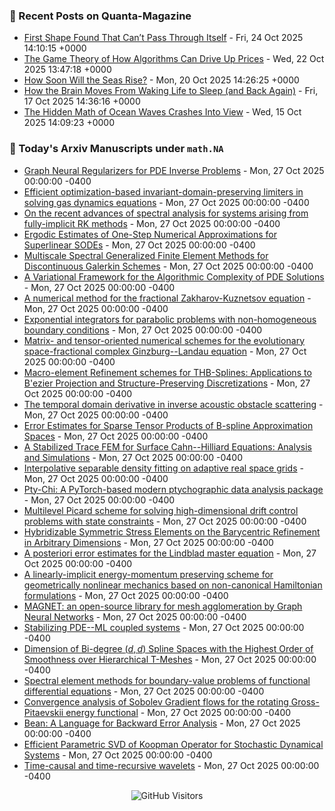 ### 📝 Recent Posts on Quanta-Magazine
<!-- quanta starts -->
* <a href="https://www.quantamagazine.org/first-shape-found-that-cant-pass-through-itself-20251024/">First Shape Found That Can’t Pass Through Itself</a> - Fri, 24 Oct 2025 14:10:15 +0000
* <a href="https://www.quantamagazine.org/the-game-theory-of-how-algorithms-can-drive-up-prices-20251022/">The Game Theory of How Algorithms Can Drive Up Prices</a> - Wed, 22 Oct 2025 13:47:18 +0000
* <a href="https://www.quantamagazine.org/how-soon-will-the-seas-rise-20251020/">How Soon Will the Seas Rise?</a> - Mon, 20 Oct 2025 14:26:25 +0000
* <a href="https://www.quantamagazine.org/how-the-brain-moves-from-waking-life-to-sleep-and-back-again-20251017/">How the Brain Moves From Waking Life to Sleep (and Back Again)</a> - Fri, 17 Oct 2025 14:36:16 +0000
* <a href="https://www.quantamagazine.org/the-hidden-math-of-ocean-waves-crashes-into-view-20251015/">The Hidden Math of Ocean Waves Crashes Into View</a> - Wed, 15 Oct 2025 14:09:23 +0000
<!-- quanta ends -->


### 📝 Today's Arxiv Manuscripts under ``math.NA``
<!-- arxiv-math-na starts -->
* <a href="https://arxiv.org/abs/2510.21012">Graph Neural Regularizers for PDE Inverse Problems</a> - Mon, 27 Oct 2025 00:00:00 -0400
* <a href="https://arxiv.org/abs/2510.21080">Efficient optimization-based invariant-domain-preserving limiters in solving gas dynamics equations</a> - Mon, 27 Oct 2025 00:00:00 -0400
* <a href="https://arxiv.org/abs/2510.21241">On the recent advances of spectral analysis for systems arising from fully-implicit RK methods</a> - Mon, 27 Oct 2025 00:00:00 -0400
* <a href="https://arxiv.org/abs/2510.21279">Ergodic Estimates of One-Step Numerical Approximations for Superlinear SODEs</a> - Mon, 27 Oct 2025 00:00:00 -0400
* <a href="https://arxiv.org/abs/2510.21289">Multiscale Spectral Generalized Finite Element Methods for Discontinuous Galerkin Schemes</a> - Mon, 27 Oct 2025 00:00:00 -0400
* <a href="https://arxiv.org/abs/2510.21290">A Variational Framework for the Algorithmic Complexity of PDE Solutions</a> - Mon, 27 Oct 2025 00:00:00 -0400
* <a href="https://arxiv.org/abs/2510.21355">A numerical method for the fractional Zakharov-Kuznetsov equation</a> - Mon, 27 Oct 2025 00:00:00 -0400
* <a href="https://arxiv.org/abs/2510.21381">Exponential integrators for parabolic problems with non-homogeneous boundary conditions</a> - Mon, 27 Oct 2025 00:00:00 -0400
* <a href="https://arxiv.org/abs/2510.21394">Matrix- and tensor-oriented numerical schemes for the evolutionary space-fractional complex Ginzburg--Landau equation</a> - Mon, 27 Oct 2025 00:00:00 -0400
* <a href="https://arxiv.org/abs/2510.21429">Macro-element Refinement schemes for THB-Splines: Applications to B'ezier Projection and Structure-Preserving Discretizations</a> - Mon, 27 Oct 2025 00:00:00 -0400
* <a href="https://arxiv.org/abs/2510.21471">The temporal domain derivative in inverse acoustic obstacle scattering</a> - Mon, 27 Oct 2025 00:00:00 -0400
* <a href="https://arxiv.org/abs/2510.21517">Error Estimates for Sparse Tensor Products of B-spline Approximation Spaces</a> - Mon, 27 Oct 2025 00:00:00 -0400
* <a href="https://arxiv.org/abs/2510.21662">A Stabilized Trace FEM for Surface Cahn--Hilliard Equations: Analysis and Simulations</a> - Mon, 27 Oct 2025 00:00:00 -0400
* <a href="https://arxiv.org/abs/2510.20826">Interpolative separable density fitting on adaptive real space grids</a> - Mon, 27 Oct 2025 00:00:00 -0400
* <a href="https://arxiv.org/abs/2510.20929">Pty-Chi: A PyTorch-based modern ptychographic data analysis package</a> - Mon, 27 Oct 2025 00:00:00 -0400
* <a href="https://arxiv.org/abs/2510.21607">Multilevel Picard scheme for solving high-dimensional drift control problems with state constraints</a> - Mon, 27 Oct 2025 00:00:00 -0400
* <a href="https://arxiv.org/abs/2501.02691">Hybridizable Symmetric Stress Elements on the Barycentric Refinement in Arbitrary Dimensions</a> - Mon, 27 Oct 2025 00:00:00 -0400
* <a href="https://arxiv.org/abs/2501.09607">A posteriori error estimates for the Lindblad master equation</a> - Mon, 27 Oct 2025 00:00:00 -0400
* <a href="https://arxiv.org/abs/2503.04695">A linearly-implicit energy-momentum preserving scheme for geometrically nonlinear mechanics based on non-canonical Hamiltonian formulations</a> - Mon, 27 Oct 2025 00:00:00 -0400
* <a href="https://arxiv.org/abs/2504.21780">MAGNET: an open-source library for mesh agglomeration by Graph Neural Networks</a> - Mon, 27 Oct 2025 00:00:00 -0400
* <a href="https://arxiv.org/abs/2506.19274">Stabilizing PDE--ML coupled systems</a> - Mon, 27 Oct 2025 00:00:00 -0400
* <a href="https://arxiv.org/abs/2507.11047">Dimension of Bi-degree $(d,d)$ Spline Spaces with the Highest Order of Smoothness over Hierarchical T-Meshes</a> - Mon, 27 Oct 2025 00:00:00 -0400
* <a href="https://arxiv.org/abs/2507.20266">Spectral element methods for boundary-value problems of functional differential equations</a> - Mon, 27 Oct 2025 00:00:00 -0400
* <a href="https://arxiv.org/abs/2510.15604">Convergence analysis of Sobolev Gradient flows for the rotating Gross-Pitaevskii energy functional</a> - Mon, 27 Oct 2025 00:00:00 -0400
* <a href="https://arxiv.org/abs/2501.14550">Bean: A Language for Backward Error Analysis</a> - Mon, 27 Oct 2025 00:00:00 -0400
* <a href="https://arxiv.org/abs/2507.07222">Efficient Parametric SVD of Koopman Operator for Stochastic Dynamical Systems</a> - Mon, 27 Oct 2025 00:00:00 -0400
* <a href="https://arxiv.org/abs/2510.05834">Time-causal and time-recursive wavelets</a> - Mon, 27 Oct 2025 00:00:00 -0400
<!-- arxiv-math-na ends -->

<div align="center">
  
![GitHub Visitors](https://api.visitorbadge.io/api/visitors?path=https%3A%2F%2Fgithub.com%2Flowrank&label=profile%20views&labelColor=%231e1e2e&countColor=%23cba6f7)



</div>

